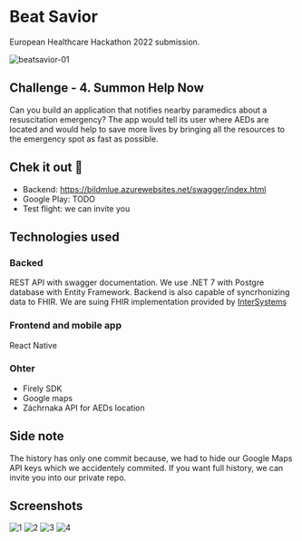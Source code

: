 # Beat Savior
European Healthcare Hackathon 2022 submission.

![beatsavior-01](https://user-images.githubusercontent.com/40338867/204129431-81125d47-0dc8-486b-864c-821b315b62b1.png)

## Challenge - 4. Summon Help Now
Can you build an application that notifies nearby paramedics about a resuscitation emergency? The app would tell its user where AEDs are located and would help to save more lives by bringing all the resources to the emergency spot as fast as possible.

## Chek it out :eyes:
* Backend: https://bildmlue.azurewebsites.net/swagger/index.html
* Google Play: TODO
* Test flight: we can invite you 

## Technologies used

### Backed 
REST API with swagger documentation. We use .NET 7 with Postgre database with Entity Framework.
Backend is also capable of syncrhonizing data to FHIR.
We are suing FHIR implementation provided by [InterSystems](https://www.intersystems.com/cz)

### Frontend and mobile app
React Native

### Ohter
* Firely SDK
* Google maps
* Záchrnaka API for AEDs location

## Side note
The history has only one commit because, we had to hide our Google Maps API keys which we accidentely commited.
If you want full history, we can invite you into our private repo.

## Screenshots
![1](https://user-images.githubusercontent.com/13693312/204129302-64ba5a3a-ed05-4651-9bec-4930fb773372.png)
![2](https://user-images.githubusercontent.com/13693312/204129305-889c538a-77cd-4498-a817-31c5dc378b9b.PNG)
![3](https://user-images.githubusercontent.com/13693312/204129313-96eab58f-9796-4dab-8663-1f8017c938e9.PNG)
![4](https://user-images.githubusercontent.com/13693312/204129325-9f2b46e3-3faf-4eaa-9d49-fc34bbc18413.PNG)
